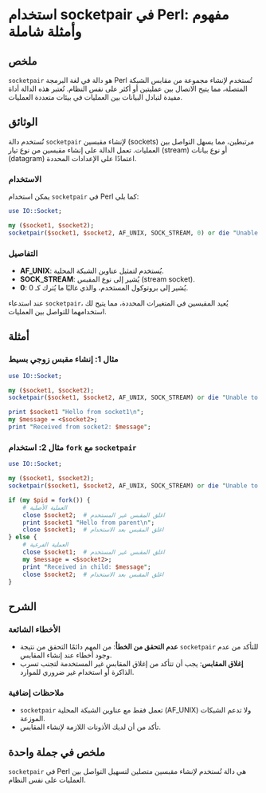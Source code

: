 <!--
Meta Description: # استخدام socketpair في Perl: مفهوم وأمثلة شاملة ## ملخص `socketpair` هو دالة في لغة البرمجة Perl تُستخدم لإنشاء مجموعة من مقابس الشبكة المتصلة، مما ي...
Meta Keywords: socketpair, socket1, socket2, perl, socket
-->

# استخدام socketpair في Perl: مفهوم وأمثلة شاملة

## ملخص
`socketpair` هو دالة في لغة البرمجة Perl تُستخدم لإنشاء مجموعة من مقابس الشبكة المتصلة، مما يتيح الاتصال بين عمليتين أو أكثر على نفس النظام. تُعتبر هذه الدالة أداة مفيدة لتبادل البيانات بين العمليات في بيئات متعددة العمليات.

## الوثائق
تُستخدم دالة `socketpair` لإنشاء مقبسين (sockets) مرتبطين، مما يسهل التواصل بين العمليات. تعمل الدالة على إنشاء مقبسين من نوع تيار (stream) أو نوع بيانات (datagram) اعتمادًا على الإعدادات المحددة.

### الاستخدام
يمكن استخدام `socketpair` في Perl كما يلي:

```perl
use IO::Socket;

my ($socket1, $socket2);
socketpair($socket1, $socket2, AF_UNIX, SOCK_STREAM, 0) or die "Unable to create socket pair: $!";
```

### التفاصيل
- **AF_UNIX**: يُستخدم لتمثيل عناوين الشبكة المحلية.
- **SOCK_STREAM**: يُشير إلى نوع المقبس (stream socket).
- **0**: يُشير إلى بروتوكول المستخدم، والذي غالبًا ما يُترك كـ 0.

عند استدعاء `socketpair`، يُعيد المقبسين في المتغيرات المحددة، مما يتيح لك استخدامهما للتواصل بين العمليات.

## أمثلة
### مثال 1: إنشاء مقبس زوجي بسيط
```perl
use IO::Socket;

my ($socket1, $socket2);
socketpair($socket1, $socket2, AF_UNIX, SOCK_STREAM) or die "Unable to create socket pair: $!";

print $socket1 "Hello from socket1\n";
my $message = <$socket2>;
print "Received from socket2: $message";
```

### مثال 2: استخدام `fork` مع `socketpair`
```perl
use IO::Socket;

my ($socket1, $socket2);
socketpair($socket1, $socket2, AF_UNIX, SOCK_STREAM) or die "Unable to create socket pair: $!";

if (my $pid = fork()) {
    # العملية الأصلية
    close $socket2;  # اغلق المقبس غير المستخدم
    print $socket1 "Hello from parent\n";
    close $socket1;  # اغلق المقبس بعد الاستخدام
} else {
    # العملية الفرعية
    close $socket1;  # اغلق المقبس غير المستخدم
    my $message = <$socket2>;
    print "Received in child: $message";
    close $socket2;  # اغلق المقبس بعد الاستخدام
}
```

## الشرح
### الأخطاء الشائعة
- **عدم التحقق من الخطأ**: من المهم دائمًا التحقق من نتيجة `socketpair` للتأكد من عدم وجود أخطاء عند إنشاء المقابس.
- **إغلاق المقابس**: يجب أن تتأكد من إغلاق المقابس غير المستخدمة لتجنب تسرب الذاكرة أو استخدام غير ضروري للموارد.

### ملاحظات إضافية
- `socketpair` تعمل فقط مع عناوين الشبكة المحلية (AF_UNIX) ولا تدعم الشبكات الموزعة.
- تأكد من أن لديك الأذونات اللازمة لإنشاء المقابس.

## ملخص في جملة واحدة
`socketpair` في Perl هي دالة تُستخدم لإنشاء مقبسين متصلين لتسهيل التواصل بين العمليات على نفس النظام.
